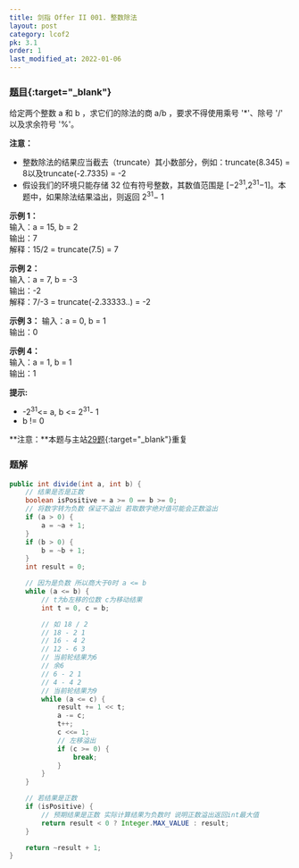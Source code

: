 ```yaml
---
title: 剑指 Offer II 001. 整数除法
layout: post
category: lcof2
pk: 3.1
order: 1
last_modified_at: 2022-01-06
---
```


### [题目](https://leetcode.cn/problems/xoh6Oh/){:target="_blank"}

给定两个整数 a 和 b ，求它们的除法的商 a/b ，要求不得使用乘号 '*'、除号 '/' 以及求余符号 '%'。

**注意：**
- 整数除法的结果应当截去（truncate）其小数部分，例如：truncate(8.345) = 8以及truncate(-2.7335) = -2
- 假设我们的环境只能存储 32 位有符号整数，其数值范围是 [−2<sup>31</sup>,2<sup>31</sup>−1]。本题中，如果除法结果溢出，则返回 2<sup>31</sup>− 1


**示例 1：**  
输入：a = 15, b = 2  
输出：7  
解释：15/2 = truncate(7.5) = 7

**示例 2：**  
输入：a = 7, b = -3  
输出：-2  
解释：7/-3 = truncate(-2.33333..) = -2

**示例 3：**
输入：a = 0, b = 1  
输出：0

**示例 4：**  
输入：a = 1, b = 1  
输出：1

**提示:**
- -2<sup>31</sup><= a, b <= 2<sup>31</sup>- 1
- b != 0

**注意：**本题与主站[29题](https://leetcode.cn/problems/divide-two-integers/){:target="_blank"}重复

### 题解

```java
public int divide(int a, int b) {
    // 结果是否是正数
    boolean isPositive = a >= 0 == b >= 0;
    // 将数字转为负数 保证不溢出 若取数字绝对值可能会正数溢出
    if (a > 0) {
        a = ~a + 1;
    }
    if (b > 0) {
        b = ~b + 1;
    }
    int result = 0;

    // 因为是负数 所以商大于0时 a <= b
    while (a <= b) {
        // t为b左移的位数 c为移动结果
        int t = 0, c = b;

        // 如 18 / 2 
        // 18 - 2 1
        // 16 - 4 2 
        // 12 - 6 3
        // 当前轮结果为6
        // 余6
        // 6 - 2 1
        // 4 - 4 2
        // 当前轮结果为9
        while (a <= c) {
            result += 1 << t;
            a -= c;
            t++;
            c <<= 1;
            // 左移溢出
            if (c >= 0) {
                break;
            }
        }
    }

    // 若结果是正数
    if (isPositive) {
        // 预期结果是正数 实际计算结果为负数时 说明正数溢出返回int最大值
        return result < 0 ? Integer.MAX_VALUE : result;
    }

    return ~result + 1;
}
```